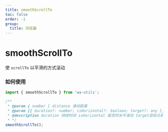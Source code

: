 ```yaml
---
title: smoothScrollTo
toc: false
order: -1
group:
  title: 浏览器
---
```


# smoothScrollTo

使 `scrollTo` 以平滑的方式滚动

### 如何使用

```typescript
import { smoothScrollTo } from 'wa-utils';

/**
 * @param { number } distance 滑动距离
 * @param {{ duration?: number; isHorizontal?: boolean; target?: any }} options
 * @description duration 持续时间 isHorizontal 是否时水平滚动 target目标元素 默认是body
 * */
smoothScrollTo();
```

<code src="./demo.tsx"></code>
